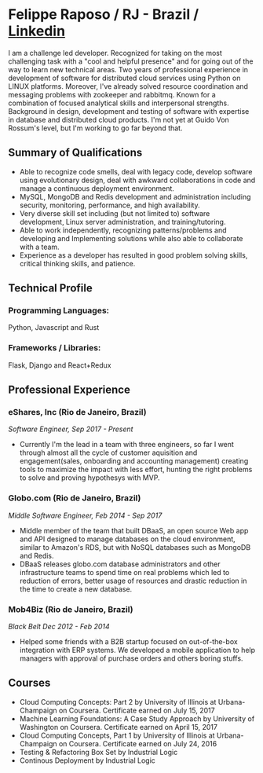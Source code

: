 Felippe Raposo / RJ - Brazil  / [Linkedin](https://www.linkedin.com/in/felippe-da-motta-raposo-88aa0562/)
==========================================================================================================

I am a challenge led developer. Recognized for taking on the most challenging task with a "cool and helpful presence" and for going out of the way to learn new technical areas. Two years of professional experience in development of software for distributed cloud services using Python on LINUX platforms. Moreover, I've already solved resource coordination and messaging problems with zookeeper and rabbitmq. Known for a combination of focused analytical skills and interpersonal strengths. Background in design, development and testing of software with expertise in database and distributed cloud products. I'm not yet at Guido Von Rossum's level, but I'm working to go far beyond that.

Summary of Qualifications
-------------------------
* Able to recognize code smells, deal with legacy code, develop software using 
  evolutionary design, deal with awkward collaborations in code and manage a 
  continuous deployment environment.
* MySQL, MongoDB and Redis development and administration including security,
  monitoring, performance, and high availability.
* Very diverse skill set including (but not limited to) software development,
  Linux server administration, and training/tutoring.
* Able to work independently, recognizing patterns/problems and developing and
  Implementing solutions while also able to collaborate with a team.
* Experience as a developer has resulted in good problem solving skills, 
  critical thinking skills, and patience.

Technical Profile
-----------------

### Programming Languages:

Python, Javascript and Rust

### Frameworks / Libraries:

Flask, Django and React+Redux


Professional Experience
-----------------------

### eShares, Inc (Rio de Janeiro, Brazil)

_Software Engineer, Sep 2017 - Present_

* Currently I'm the lead in a team with three engineers, so far I went through almost all the cycle of customer aquisition and engagement(sales, onboarding and  accounting management) creating tools to maximize the impact with less effort, hunting the right problems to solve and proving hypothesys with MVP.

### Globo.com (Rio de Janeiro, Brazil)

_Middle Software Engineer, Feb 2014 - Sep 2017_

* Middle member of the team that built DBaaS, an open source
  Web app and API designed to manage databases on the cloud environment, 
  similar to Amazon's RDS, but with NoSQL databases such as MongoDB and Redis.
* DBaaS releases globo.com database administrators and other infrastructure teams 
  to spend time on real problems which led to reduction of errors, better usage of 
  resources and drastic reduction in the time to create a new database.

### Mob4Biz (Rio de Janeiro, Brazil)

_Black Belt Dec 2012 - Feb 2014_

* Helped some friends with a B2B startup focused on out-of-the-box integration with ERP systems. 
We developed a mobile application to help managers with approval of purchase orders and others boring stuffs.

Courses
----------------------------

* Cloud Computing Concepts: Part 2 by University of Illinois at Urbana-Champaign on Coursera. Certificate earned on July 15, 2017
* Machine Learning Foundations: A Case Study Approach by University of Washington on Coursera. Certificate earned on April 15, 2017
* Cloud Computing Concepts, Part 1 by University of Illinois at Urbana-Champaign on Coursera. Certificate earned on July 24, 2016
* Testing & Refactoring Box Set by Industrial Logic
* Continous Deployment by Industrial Logic
